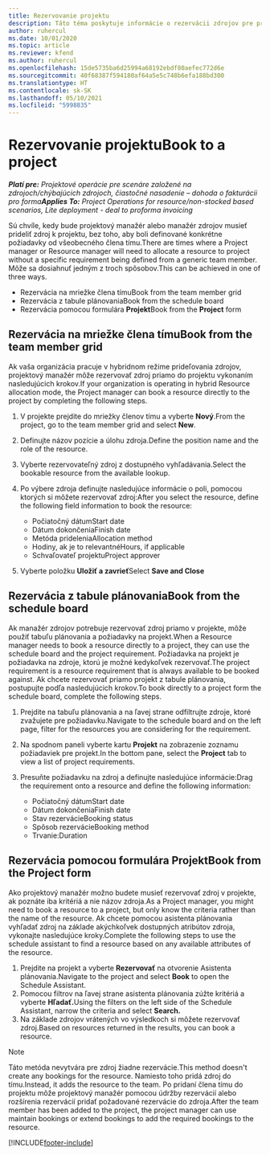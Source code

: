 ```yaml
---
title: Rezervovanie projektu
description: Táto téma poskytuje informácie o rezervácii zdrojov pre projekt.
author: ruhercul
ms.date: 10/01/2020
ms.topic: article
ms.reviewer: kfend
ms.author: ruhercul
ms.openlocfilehash: 15de5735ba6d25994a68192ebdf80aefec772d6e
ms.sourcegitcommit: 40f68387f594180af64a5e5c748b6efa188bd300
ms.translationtype: HT
ms.contentlocale: sk-SK
ms.lasthandoff: 05/10/2021
ms.locfileid: "5998835"
---
```

# <a name="book-to-a-project"></a><span data-ttu-id="749ed-103">Rezervovanie projektu</span><span class="sxs-lookup"><span data-stu-id="749ed-103">Book to a project</span></span>

<span data-ttu-id="749ed-104">_**Platí pre:** Projektové operácie pre scenáre založené na zdrojoch/chýbajúcich zdrojoch, čiastočné nasadenie – dohoda o fakturácii pro forma_</span><span class="sxs-lookup"><span data-stu-id="749ed-104">_**Applies To:** Project Operations for resource/non-stocked based scenarios, Lite deployment - deal to proforma invoicing_</span></span>

<span data-ttu-id="749ed-105">Sú chvíle, kedy bude projektový manažér alebo manažér zdrojov musieť prideliť zdroj k projektu, bez toho, aby boli definované konkrétne požiadavky od všeobecného člena tímu.</span><span class="sxs-lookup"><span data-stu-id="749ed-105">There are times where a Project manager or Resource manager will need to allocate a resource to project without a specific requirement being defined from a generic team member.</span></span> <span data-ttu-id="749ed-106">Môže sa dosiahnuť jedným z troch spôsobov.</span><span class="sxs-lookup"><span data-stu-id="749ed-106">This can be achieved in one of three ways.</span></span>

- <span data-ttu-id="749ed-107">Rezervácia na mriežke člena tímu</span><span class="sxs-lookup"><span data-stu-id="749ed-107">Book from the team member grid</span></span>
- <span data-ttu-id="749ed-108">Rezervácia z tabule plánovania</span><span class="sxs-lookup"><span data-stu-id="749ed-108">Book from the schedule board</span></span>
- <span data-ttu-id="749ed-109">Rezervácia pomocou formulára **Projekt**</span><span class="sxs-lookup"><span data-stu-id="749ed-109">Book from the **Project** form</span></span>

## <a name="book-from-the-team-member-grid"></a><span data-ttu-id="749ed-110">Rezervácia na mriežke člena tímu</span><span class="sxs-lookup"><span data-stu-id="749ed-110">Book from the team member grid</span></span>

<span data-ttu-id="749ed-111">Ak vaša organizácia pracuje v hybridnom režime prideľovania zdrojov, projektový manažér môže rezervovať zdroj priamo do projektu vykonaním nasledujúcich krokov.</span><span class="sxs-lookup"><span data-stu-id="749ed-111">If your organization is operating in hybrid Resource allocation mode, the Project manager can book a resource directly to the project by completing the following steps.</span></span>

1. <span data-ttu-id="749ed-112">V projekte prejdite do mriežky členov tímu a vyberte **Nový**.</span><span class="sxs-lookup"><span data-stu-id="749ed-112">From the project, go to the team member grid and select **New**.</span></span>
2. <span data-ttu-id="749ed-113">Definujte názov pozície a úlohu zdroja.</span><span class="sxs-lookup"><span data-stu-id="749ed-113">Define the position name and the role of the resource.</span></span>
3. <span data-ttu-id="749ed-114">Vyberte rezervovateľný zdroj z dostupného vyhľadávania.</span><span class="sxs-lookup"><span data-stu-id="749ed-114">Select the bookable resource from the available lookup.</span></span>
4. <span data-ttu-id="749ed-115">Po výbere zdroja definujte nasledujúce informácie o poli, pomocou ktorých si môžete rezervovať zdroj:</span><span class="sxs-lookup"><span data-stu-id="749ed-115">After you select the resource, define the following field information to book the resource:</span></span>

    - <span data-ttu-id="749ed-116">Počiatočný dátum</span><span class="sxs-lookup"><span data-stu-id="749ed-116">Start date</span></span>
    - <span data-ttu-id="749ed-117">Dátum dokončenia</span><span class="sxs-lookup"><span data-stu-id="749ed-117">Finish date</span></span>
    - <span data-ttu-id="749ed-118">Metóda pridelenia</span><span class="sxs-lookup"><span data-stu-id="749ed-118">Allocation method</span></span>
    - <span data-ttu-id="749ed-119">Hodiny, ak je to relevantné</span><span class="sxs-lookup"><span data-stu-id="749ed-119">Hours, if applicable</span></span>
    - <span data-ttu-id="749ed-120">Schvaľovateľ projektu</span><span class="sxs-lookup"><span data-stu-id="749ed-120">Project approver</span></span>

6. <span data-ttu-id="749ed-121">Vyberte položku **Uložiť a zavrieť**</span><span class="sxs-lookup"><span data-stu-id="749ed-121">Select **Save and Close**</span></span>

## <a name="book-from-the-schedule-board"></a><span data-ttu-id="749ed-122">Rezervácia z tabule plánovania</span><span class="sxs-lookup"><span data-stu-id="749ed-122">Book from the schedule board</span></span>

<span data-ttu-id="749ed-123">Ak manažér zdrojov potrebuje rezervovať zdroj priamo v projekte, môže použiť tabuľu plánovania a požiadavky na projekt.</span><span class="sxs-lookup"><span data-stu-id="749ed-123">When a Resource manager needs to book a resource directly to a project, they can use the schedule board and the project requirement.</span></span> <span data-ttu-id="749ed-124">Požiadavka na projekt je požiadavka na zdroje, ktorú je možné kedykoľvek rezervovať.</span><span class="sxs-lookup"><span data-stu-id="749ed-124">The project requirement is a resource requirement that is always available to be booked against.</span></span> <span data-ttu-id="749ed-125">Ak chcete rezervovať priamo projekt z tabule plánovania, postupujte podľa nasledujúcich krokov.</span><span class="sxs-lookup"><span data-stu-id="749ed-125">To book directly to a project form the schedule board, complete the following steps.</span></span>

1. <span data-ttu-id="749ed-126">Prejdite na tabuľu plánovania a na ľavej strane odfiltrujte zdroje, ktoré zvažujete pre požiadavku.</span><span class="sxs-lookup"><span data-stu-id="749ed-126">Navigate to the schedule board and on the left page, filter for the resources you are considering for the requirement.</span></span>
2. <span data-ttu-id="749ed-127">Na spodnom paneli vyberte kartu **Projekt** na zobrazenie zoznamu požiadaviek pre projekt.</span><span class="sxs-lookup"><span data-stu-id="749ed-127">In the bottom pane, select the **Project** tab to view a list of project requirements.</span></span>
3. <span data-ttu-id="749ed-128">Presuňte požiadavku na zdroj a definujte nasledujúce informácie:</span><span class="sxs-lookup"><span data-stu-id="749ed-128">Drag the requirement onto a resource and define the following information:</span></span>

    - <span data-ttu-id="749ed-129">Počiatočný dátum</span><span class="sxs-lookup"><span data-stu-id="749ed-129">Start date</span></span>
    - <span data-ttu-id="749ed-130">Dátum dokončenia</span><span class="sxs-lookup"><span data-stu-id="749ed-130">Finish date</span></span>
    - <span data-ttu-id="749ed-131">Stav rezervácie</span><span class="sxs-lookup"><span data-stu-id="749ed-131">Booking status</span></span>
    - <span data-ttu-id="749ed-132">Spôsob rezervácie</span><span class="sxs-lookup"><span data-stu-id="749ed-132">Booking method</span></span>
    - <span data-ttu-id="749ed-133">Trvanie:</span><span class="sxs-lookup"><span data-stu-id="749ed-133">Duration</span></span>

## <a name="book-from-the-project-form"></a><span data-ttu-id="749ed-134">Rezervácia pomocou formulára Projekt</span><span class="sxs-lookup"><span data-stu-id="749ed-134">Book from the Project form</span></span>

<span data-ttu-id="749ed-135">Ako projektový manažér možno budete musieť rezervovať zdroj v projekte, ak poznáte iba kritériá a nie názov zdroja.</span><span class="sxs-lookup"><span data-stu-id="749ed-135">As a Project manager, you might need to book a resource to a project, but only know the criteria rather than the name of the resource.</span></span> <span data-ttu-id="749ed-136">Ak chcete pomocou asistenta plánovania vyhľadať zdroj na základe akýchkoľvek dostupných atribútov zdroja, vykonajte nasledujúce kroky.</span><span class="sxs-lookup"><span data-stu-id="749ed-136">Complete the following steps to use the schedule assistant to find a resource based on any available attributes of the resource.</span></span> 

1. <span data-ttu-id="749ed-137">Prejdite na projekt a vyberte **Rezervovať** na otvorenie Asistenta plánovania.</span><span class="sxs-lookup"><span data-stu-id="749ed-137">Navigate to the project and select **Book** to open the Schedule Assistant.</span></span>
2. <span data-ttu-id="749ed-138">Pomocou filtrov na ľavej strane asistenta plánovania zúžte kritériá a vyberte **Hľadať.**</span><span class="sxs-lookup"><span data-stu-id="749ed-138">Using the filters on the left side of the Schedule Assistant, narrow the criteria and select **Search.**</span></span>
3. <span data-ttu-id="749ed-139">Na základe zdrojov vrátených vo výsledkoch si môžete rezervovať zdroj.</span><span class="sxs-lookup"><span data-stu-id="749ed-139">Based on resources returned in the results, you can book a resource.</span></span>

> [!NOTE]
> <span data-ttu-id="749ed-140">Táto metóda nevytvára pre zdroj žiadne rezervácie.</span><span class="sxs-lookup"><span data-stu-id="749ed-140">This method doesn't create any bookings for the resource.</span></span> <span data-ttu-id="749ed-141">Namiesto toho pridá zdroj do tímu.</span><span class="sxs-lookup"><span data-stu-id="749ed-141">Instead, it adds the resource to the team.</span></span> <span data-ttu-id="749ed-142">Po pridaní člena tímu do projektu môže projektový manažér pomocou údržby rezervácií alebo rozšírenia rezervácií pridať požadované rezervácie do zdroja.</span><span class="sxs-lookup"><span data-stu-id="749ed-142">After the team member has been added to the project, the project manager can use maintain bookings or extend bookings to add the required bookings to the resource.</span></span>


[!INCLUDE[footer-include](../includes/footer-banner.md)]